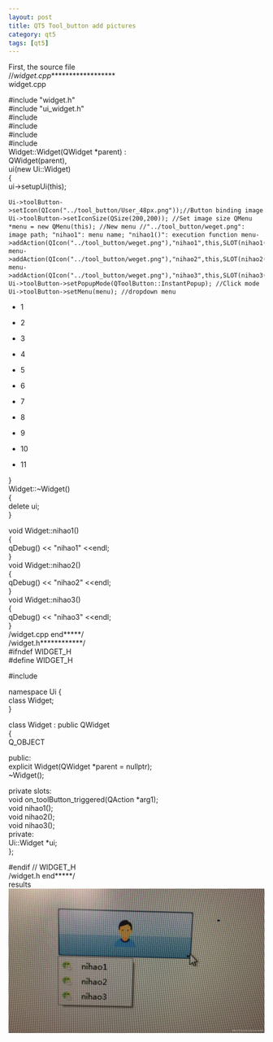 ```yaml
---
layout: post
title: QT5 Tool_button add pictures
category: qt5
tags: [qt5]
---
```

First, the source file  
//_widget.cpp_\*\*\*\*\*\*\*\*\*\*\*\*\*\*\*\*\*\*  
widget.cpp

\#include "widget.h"  
\#include "ui\_widget.h"  
\#include  
\#include  
\#include  
\#include  
Widget::Widget(QWidget \*parent) :  
QWidget(parent),  
ui(new Ui::Widget)  
{  
ui-\>setupUi(this);
    
    Ui->toolButton->setIcon(QIcon("../tool_button/User_48px.png"));//Button binding image Ui->toolButton->setIconSize(QSize(200,200)); //Set image size QMenu *menu = new QMenu(this); //New menu //"../tool_button/weget.png": image path; "nihao1": menu name; "nihao1()": execution function menu->addAction(QIcon("../tool_button/weget.png"),"nihao1",this,SLOT(nihao1())); menu->addAction(QIcon("../tool_button/weget.png"),"nihao2",this,SLOT(nihao2())); menu->addAction(QIcon("../tool_button/weget.png"),"nihao3",this,SLOT(nihao3())); Ui->toolButton->setPopupMode(QToolButton::InstantPopup); //Click mode Ui->toolButton->setMenu(menu); //dropdown menu 
    

* 1

* 2

* 3

* 4

* 5

* 6

* 7

* 8

* 9

* 10

* 11

}  
Widget::~Widget()  
{  
delete ui;  
}

void Widget::nihao1()  
{  
qDebug() << "nihao1" <<endl;  
}  
void Widget::nihao2()  
{  
qDebug() << "nihao2" <<endl;  
}  
void Widget::nihao3()  
{  
qDebug() << "nihao3" <<endl;  
}  
/widget.cpp end\*\*\*\*\*/  
/widget.h\*\*\*\*\*\*\*\*\*\*\*\*/  
\#ifndef WIDGET\_H  
\#define WIDGET\_H

\#include

namespace Ui {  
class Widget;  
}

class Widget : public QWidget  
{  
Q\_OBJECT

public:  
explicit Widget(QWidget \*parent = nullptr);  
~Widget();

private slots:  
void on\_toolButton\_triggered(QAction \*arg1);  
void nihao1();  
void nihao2();  
void nihao3();  
private:  
Ui::Widget \*ui;  
};

\#endif // WIDGET\_H  
/widget.h end\*\*\*\*\*/  
results  
![ ](/public/assets/2021-07-25/9ade361f6bb28df92d00700fa64e799a.JPEG)